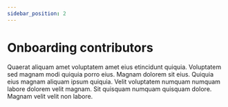 ```yaml
---
sidebar_position: 2
---
```


# Onboarding contributors

Quaerat aliquam amet voluptatem amet eius etincidunt quiquia. Voluptatem sed magnam modi quiquia porro eius. Magnam dolorem sit eius. Quiquia eius magnam aliquam ipsum quiquia. Velit voluptatem numquam numquam labore dolorem velit magnam. Sit quisquam numquam quisquam dolore. Magnam velit velit non labore.
